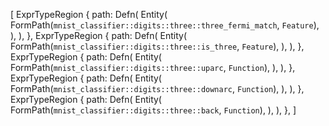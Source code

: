 [
    ExprTypeRegion {
        path: Defn(
            Entity(
                FormPath(`mnist_classifier::digits::three::three_fermi_match`, `Feature`),
            ),
        ),
    },
    ExprTypeRegion {
        path: Defn(
            Entity(
                FormPath(`mnist_classifier::digits::three::is_three`, `Feature`),
            ),
        ),
    },
    ExprTypeRegion {
        path: Defn(
            Entity(
                FormPath(`mnist_classifier::digits::three::uparc`, `Function`),
            ),
        ),
    },
    ExprTypeRegion {
        path: Defn(
            Entity(
                FormPath(`mnist_classifier::digits::three::downarc`, `Function`),
            ),
        ),
    },
    ExprTypeRegion {
        path: Defn(
            Entity(
                FormPath(`mnist_classifier::digits::three::back`, `Function`),
            ),
        ),
    },
]